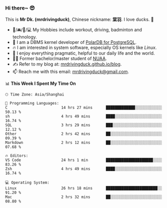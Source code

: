 ### Hi there~ 😎

This is **Mr Dk. (mrdrivingduck)**, Chinese nickname: **棠羽**. I love ducks. 🦆

- 💪/🚘/🏸/💻 My Hobbies include workout, driving, badminton and technology.
- 🍊 I am a DBMS kernel developer of [PolarDB for PostgreSQL](https://github.com/ApsaraDB/PolarDB-for-PostgreSQL).
- 🔥 I am interested in system software, especially OS kernels like *Linux*.
- 🔧 I enjoy everything pragmatic, helpful to our daily life and the world.
- 👨‍🎓 Former bachelor/master student of [NUAA](https://en.wikipedia.org/wiki/Nanjing_University_of_Aeronautics_and_Astronautics).
- ✍ Refer to my blog at: [mrdrivingduck.github.io/blog](https://www.mrdrivingduck.cn/blog/#/).
- 📫 Reach me with this email: [mrdrivingduck@gmail.com](mailto:mrdrivingduck@gmail.com).

<!--START_SECTION:waka-->
📊 **This Week I Spent My Time On** 

```text
🕑︎ Time Zone: Asia/Shanghai

💬 Programming Languages: 
C                        14 hrs 27 mins      █████████████░░░░░░░░░░░░   50.13 % 
sh                       4 hrs 49 mins       ████░░░░░░░░░░░░░░░░░░░░░   16.74 % 
SQL                      3 hrs 29 mins       ███░░░░░░░░░░░░░░░░░░░░░░   12.12 % 
Other                    2 hrs 42 mins       ██░░░░░░░░░░░░░░░░░░░░░░░   09.39 % 
Markdown                 2 hrs 12 mins       ██░░░░░░░░░░░░░░░░░░░░░░░   07.68 % 

🔥 Editors: 
VS Code                  24 hrs 1 min        █████████████████████░░░░   83.26 % 
Zsh                      4 hrs 49 mins       ████░░░░░░░░░░░░░░░░░░░░░   16.74 % 

💻 Operating System: 
Linux                    26 hrs 18 mins      ███████████████████████░░   91.20 % 
Mac                      2 hrs 32 mins       ██░░░░░░░░░░░░░░░░░░░░░░░   08.80 % 
```


<!--END_SECTION:waka-->

<!-- ![Mr Dk.'s GitHub Stats](https://github-readme-stats.vercel.app/api?username=mrdrivingduck&count_private&show_icons=true&theme=buefy) -->

<!-- ![Most Used Languages](https://github-readme-stats.vercel.app/api/top-langs/?username=mrdrivingduck&exclude_repo=mips32-CPU,snort-tcp-socket&theme=buefy&layout=compact&langs_count=10) -->


<!--
**mrdrivingduck/mrdrivingduck** is a ✨ _special_ ✨ repository because its `README.md` (this file) appears on your GitHub profile.

Here are some ideas to get you started:

- 🔭 I’m currently working on ...
- 🌱 I’m currently learning ...
- 👯 I’m looking to collaborate on ...
- 🤔 I’m looking for help with ...
- 💬 Ask me about ...
- 📫 How to reach me: ...
- 😄 Pronouns: ...
- ⚡ Fun fact: ...
-->
